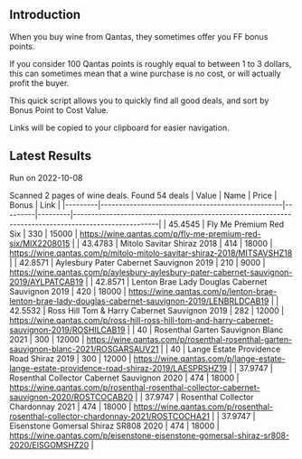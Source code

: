 ## Introduction

When you buy wine from Qantas, they sometimes offer you FF bonus points. 

If you consider 100 Qantas points is roughly equal to between 1 to 3 dollars, this can sometimes mean that a wine purchase is no cost, or will actually profit the buyer.

This quick script allows you to quickly find all good deals, and sort by Bonus Point to Cost Value.

Links will be copied to your clipboard for easier navigation.

## Latest Results

Run on 2022-10-08

Scanned 2 pages of wine deals.
Found 54 deals
|   Value | Name                                             |   Price |   Bonus | Link                                                                                                |
|---------|--------------------------------------------------|---------|---------|-----------------------------------------------------------------------------------------------------|
| 45.4545 | Fly Me Premium Red Six                           |     330 |   15000 | https://wine.qantas.com/p/fly-me-premium-red-six/MIX2208015                                         |
| 43.4783 | Mitolo Savitar Shiraz 2018                       |     414 |   18000 | https://wine.qantas.com/p/mitolo-mitolo-savitar-shiraz-2018/MITSAVSHZ18                             |
| 42.8571 | Aylesbury Pater Cabernet Sauvignon 2019          |     210 |    9000 | https://wine.qantas.com/p/aylesbury-aylesbury-pater-cabernet-sauvignon-2019/AYLPATCAB19             |
| 42.8571 | Lenton Brae Lady Douglas Cabernet Sauvignon 2019 |     420 |   18000 | https://wine.qantas.com/p/lenton-brae-lenton-brae-lady-douglas-cabernet-sauvignon-2019/LENBRLDCAB19 |
| 42.5532 | Ross Hill Tom & Harry Cabernet Sauvignon 2019    |     282 |   12000 | https://wine.qantas.com/p/ross-hill-ross-hill-tom-and-harry-cabernet-sauvignon-2019/ROSHILCAB19     |
| 40      | Rosenthal Garten Sauvignon Blanc 2021            |     300 |   12000 | https://wine.qantas.com/p/rosenthal-rosenthal-garten-sauvignon-blanc-2021/ROSGARSAUV21              |
| 40      | Lange Estate Providence Road Shiraz 2019         |     300 |   12000 | https://wine.qantas.com/p/lange-estate-lange-estate-providence-road-shiraz-2019/LAESPRSHZ19         |
| 37.9747 | Rosenthal Collector Cabernet Sauvignon 2020      |     474 |   18000 | https://wine.qantas.com/p/rosenthal-rosenthal-collector-cabernet-sauvignon-2020/ROSTCOCAB20         |
| 37.9747 | Rosenthal Collector Chardonnay 2021              |     474 |   18000 | https://wine.qantas.com/p/rosenthal-rosenthal-collector-chardonnay-2021/ROSTCOCHA21                 |
| 37.9747 | Eisenstone Gomersal Shiraz SR808 2020            |     474 |   18000 | https://wine.qantas.com/p/eisenstone-eisenstone-gomersal-shiraz-sr808-2020/EISGOMSHZ20              |

